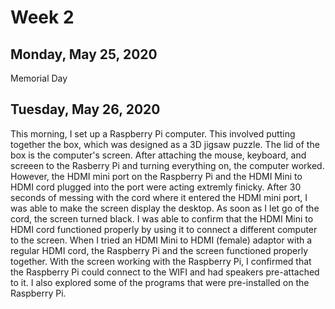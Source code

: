 # Week 2

## Monday, May 25, 2020
Memorial Day

## Tuesday, May 26, 2020
This morning, I set up a Raspberry Pi computer. This involved putting together the box, which was designed as a 3D jigsaw puzzle. The lid of the box is the computer's screen. After attaching the mouse, keyboard, and screeen to the Rasberry Pi and turning everything on, the computer worked. However, the HDMI mini port on the Raspberry Pi and the HDMI Mini to HDMI cord plugged into the port were acting extremly finicky. After 30 seconds of messing with the cord where it entered the HDMI mini port, I was able to make the screen display the desktop. As soon as I let go of the cord, the screen turned black. I was able to confirm that the HDMI Mini to HDMI cord functioned properly by using it to connect a different computer to the screen. When I tried an HDMI Mini to HDMI (female) adaptor with a regular HDMI cord, the Raspberry Pi and the screen functioned properly together. With the screen working with the Raspberry Pi, I confirmed that the Raspberry Pi could connect to the WIFI and had speakers pre-attached to it. I also explored some of the programs that were pre-installed on the Raspberry Pi.


